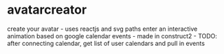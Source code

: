 # avatarcreator
create your avatar
	- uses reactjs and svg paths
enter an interactive animation based on google calendar events
	- made in construct2
	- TODO: after connecting calendar, get list of user calendars and pull in events